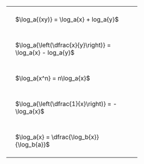 ---
---

#  
<br>
<style type="text/css">
#T_df8ab th.col_heading {
  text-align: left;
  font-size: 1em;
}
#T_df8ab td {
  text-align: left;
  font-size: 1em;
  padding: 1.5em;
}
#T_df8ab_row0_col0, #T_df8ab_row1_col0, #T_df8ab_row2_col0, #T_df8ab_row3_col0, #T_df8ab_row4_col0 {
  width: 300px;
  white-space: pre-wrap;
}
</style>
<table id="T_df8ab">
  <thead>
  </thead>
  <tbody>
    <tr>
      <td id="T_df8ab_row0_col0" class="data row0 col0" >$\log_a{(xy)} = \log_a{x} + log_a{y}$</td>
    </tr>
    <tr>
      <td id="T_df8ab_row1_col0" class="data row1 col0" >$\log_a{\left(\dfrac{x}{y}\right)} = \log_a{x} - log_a{y}$</td>
    </tr>
    <tr>
      <td id="T_df8ab_row2_col0" class="data row2 col0" >$\log_a{x^n} = n\log_a{x}$</td>
    </tr>
    <tr>
      <td id="T_df8ab_row3_col0" class="data row3 col0" >$\log_a{\left(\dfrac{1}{x}\right)} = -\log_a{x}$</td>
    </tr>
    <tr>
      <td id="T_df8ab_row4_col0" class="data row4 col0" >$\log_a{x} = \dfrac{\log_b{x}}{\log_b{a}}$</td>
    </tr>
  </tbody>
</table>
